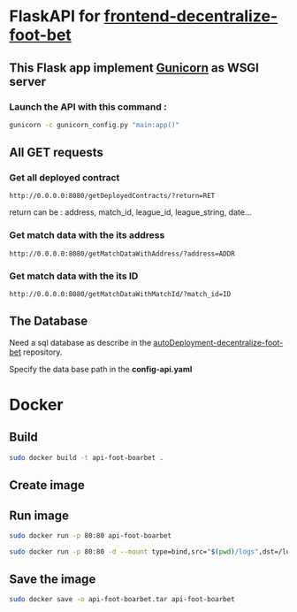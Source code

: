 # FlaskAPI for [frontend-decentralize-foot-bet](https://github.com/beirao/frontend-decentralize-foot-bet)

## This Flask app implement [Gunicorn](https://gunicorn.org/) as WSGI server

### Launch the API with this command :

```bash
gunicorn -c gunicorn_config.py "main:app()"
```

## All GET requests

### Get all deployed contract

```url
http://0.0.0.0:8080/getDeployedContracts/?return=RET
```

return can be : address, match_id, league_id, league_string, date...

### Get match data with the its address

```url
http://0.0.0.0:8080/getMatchDataWithAddress/?address=ADDR
```

### Get match data with the its ID

```url
http://0.0.0.0:8080/getMatchDataWithMatchId/?match_id=ID
```

## The Database

Need a sql database as describe in the [autoDeployment-decentralize-foot-bet](https://github.com/beirao/autoDeployment-decentralize-foot-bet) repository.

Specify the data base path in the **config-api.yaml**

# Docker

## Build

```bash
sudo docker build -t api-foot-boarbet .
```

## Create image

## Run image

```bash
sudo docker run -p 80:80 api-foot-boarbet

sudo docker run -p 80:80 -d --mount type=bind,src="$(pwd)/logs",dst=/logs api-foot-boarbet
```

## Save the image

```bash
sudo docker save -o api-foot-boarbet.tar api-foot-boarbet
```
